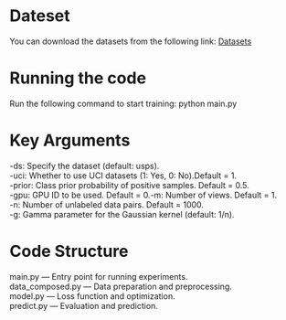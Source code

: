 # Dateset
You can download the datasets from the following link:
[Datasets](https://drive.google.com/drive/folders/18FUMDbciJ-16tpWCr0XJ32XvsvWzraV8?usp=drive_link)

# Running the code
Run the following command to start training:
python main.py

# Key Arguments
-ds: Specify the dataset (default: usps).  
-uci: Whether to use UCI datasets (1: Yes, 0: No).Default = 1.  
-prior: Class prior probability of positive samples. Default = 0.5.  
-gpu: GPU ID to be used. Default = 0.-m: Number of views. Default = 1.  
-n: Number of unlabeled data pairs. Default = 1000.  
-g: Gamma parameter for the Gaussian kernel (default: 1/n).

# Code Structure
main.py — Entry point for running experiments.  
data_composed.py — Data preparation and preprocessing.  
model.py — Loss function and optimization.  
predict.py — Evaluation and prediction.

